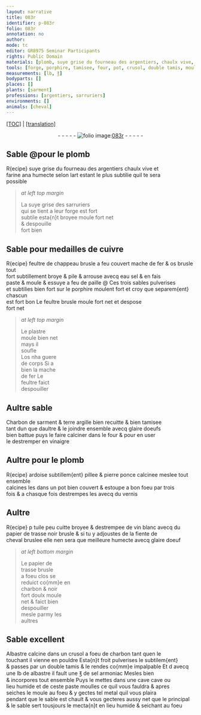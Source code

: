 ```yaml
---
layout: narrative
title: 083r
identifier: p-083r
folio: 083r
annotation: no
author:
mode: tc
editor: GR8975 Seminar Participants
rights: Public Domain
materials: [plomb, suye grise du fourneau des argentiers, chaulx vive, farine ana, suye grise des sarruriers, cuivre, feultre de chappeau brusle, mache de fer, os brusle, eau sel, paille, porphire, feultre brusle, plastre, os, feultre, Charbon de sarment, terre argille, glaire doeufs, vinaigre, ardoise subtillem{ent} pillee, pierre ponce calcinee, vernis, tuile peu cuitte broyee, vin blanc, papier de trasse noir brusle, fiente de cheval bruslee, glaire doeuf, papier de trasse brusle, charbon, Albastre calcine, albastre, sel armoniac, metal]
tools: [forge, porphire, tamisee, four, pot, crusol, double tamis, moule]
measurements: [lb, ℥]
bodyparts: []
places: []
plants: [sarment]
professions: [argentiers, sarruriers]
environments: []
animals: [cheval]
---
```


<p><a href="{{ site.baseurl }}/diplomatic/" target="_blank">[TOC]</a> | <a href="{{ site.baseurl }}/texts/p-083r_tl/">[translation]</a></p><div class="folio" align="center">- - - - - <a href="http://gallica.bnf.fr/ark:/12148/btv1b10500001g/f171.item" target="_blank"><img src="https://cu-mkp.github.io/2017-workshop-edition/assets/photo-icon.png" alt="folio image: " style="display:inline-block; margin-bottom:-3px;"/>083r</a> - - - - - </div>  
  

## Sable @pour le <span class="m">plomb</span>

 
R{ecipe} <span class="m">suye grise du fourneau des <span class="pro">argentiers</span></span> <span class="m">chaulx vive</span> et<br/> <span class="m">farine ana</span> humecte selon lart estant le plus subtilie quil te sera<br/> possible
 
> *at left top margin*
> 
> 
>   La <span class="m">suye grise des <span class="pro">sarruriers</span></span><br/> qui se tient a leur <span class="tl">forge</span> est fort<br/> subtile esta{n}t broyee moule fort net<br/> & despouille<br/> fort bien
 
 
  

## Sable pour medailles de <span class="m">cuivre</span>

 
R{ecipe} <span class="m">feultre de chappeau brusle</span> <span class="add">a feu couvert</span> <span class="m">mache de fer</span> & <span class="m">os brusle</span> tout<br/> fort subtillement broye & pile & arrouse avecq <span class="m">eau sel</span> & en fais<br/> paste & moule & essuye a feu de <span class="m">paille</span> @ Ces trois sables pulverises<br/> et subtilies bien fort sur le <span class="tl"><span class="m">porphire</span></span> moulent fort et croy que separem{ent} chascun<br/> est fort bon Le <span class="m">feultre brusle</span> moule fort net et despose<br/> fort net
 
> *at left top margin*
> 
> 
>   Le <span class="m">plastre</span><br/> moule bien net<br/> mays il<br/> soufle<br/> L<span class="m">os</span> nha guere<br/> de corps Si a<br/> bien la <span class="m">mache<br/> de fer</span> Le<br/> <span class="m">feultre</span> faict<br/> despouiller
 
 
  

## Aultre sable

 
<span class="m">Charbon de <span class="pa">sarment</span></span> & <span class="m">terre argille</span> <span class="del">bien recuitte &</span> <span class="add">bien</span> <span class="tl">tamisee</span><br/> tant dun que daultre & le joindre ensemble avecq <span class="m">glaire doeufs</span><br/> bien battue puys le faire calciner dans le <span class="tl">four</span> & pour en user<br/> le destremper en <span class="m">vinaigre</span>
 
 
  

## Aultre pour le <span class="m">plomb</span>

 
R{ecipe} <span class="m">ardoise subtillem{ent} pillee</span> & <span class="m">pierre ponce <span class="del">calcinee</span></span> meslee tout ensemble<br/> calcines les dans un <span class="tl">pot</span> bien couvert & estoupe a bon foeu par trois<br/> fois & a chasque fois destrempes les avecq du <span class="m">vernis</span>
 
 
  

## Aultre

 
R{ecipe} <span class="del">p</span> <span class="m">tuile peu cuitte broyee</span> & destrempee de <span class="m">vin blanc</span> avecq du<br/> <span class="m">papier de trasse noir brusle</span> & si tu y adjoustes de la <span class="m">fiente de<br/> <span class="al">cheval</span> bruslee</span> elle nen sera que meilleure humecte avecq <span class="m">glaire doeuf</span>
 
> *at left bottom margin*
> 
> 
>   Le <span class="m">papier de<br/> trasse brusle</span><br/> a foeu clos se<br/> reduict co{mm}e en<br/> <span class="m">charbon</span> & noir<br/> fort doulx moule<br/> net & faict bien<br/> despouiller<br/> mesle parmy les<br/> aultres
 
 
  

## Sable excellent

 
<span class="m">Albastre calcine</span> dans un <span class="tl">crusol</span> a foeu de <span class="m">charbon</span> tant quen le<br/> touchant il vienne en pouldre Esta{n}t froit pulverises le subtilem{ent}<br/> & passes par un <span class="tl">double tamis</span> & le rendes co{mm}e impalpable Et <span class="del">d</span> avecq<br/> une <span class="ms">lb</span> de <span class="m">albastre</span> il fault une <span class="ms">℥</span> de <span class="m">sel armoniac</span> Mesles bien<br/> & incorpores tout ensemble Puys le mettes dans une <span class="del">cave</span> cave ou<br/> lieu humide et de ceste paste moulles ce quil vous fauldra & apres<br/> seiches le <span class="tl">moule</span> au foeu & y gectes tel <span class="m">metal</span> quil vous plaira<br/> pendant que le sable est chault & vous gecteres aussy net que le principal<br/> & le sable sert tousjours le mecta{n}t en lieu humide & seichant au foeu
 
